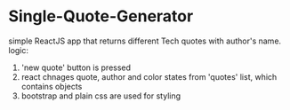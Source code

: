 # Single-Quote-Generator
simple ReactJS app that returns different Tech quotes with author's name.
logic:
<ol>
  <li>'new quote' button is pressed</li>
  <li>react chnages quote, author and color states from 'quotes' list, which contains objects</li>
  <li>bootstrap and plain css are used for styling</li>
</ol>
